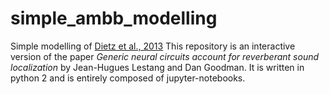 # simple_ambb_modelling
Simple modelling of [Dietz et al., 2013](https://www.pnas.org/content/110/37/15151)
This repository is an interactive version of the paper *Generic neural circuits account for reverberant sound localization*
by Jean-Hugues Lestang and Dan Goodman. It is written in python 2 and is entirely composed of jupyter-notebooks.

